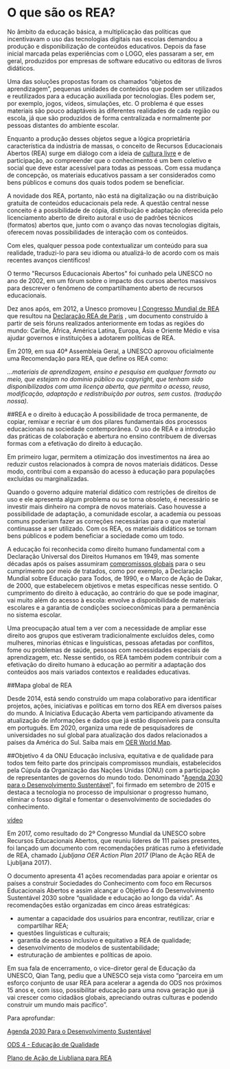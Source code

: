 # O que são os REA?

No âmbito da educação básica, a multiplicação das políticas que incentivavam o uso das tecnologias digitais nas escolas demandou a produção e disponibilização de conteúdos educativos. Depois da fase inicial marcada pelas experiências com o LOGO, eles passaram a ser, em geral, produzidos por empresas de software educativo ou editoras de livros didáticos.

Uma das soluções propostas foram os chamados “objetos de aprendizagem”, pequenas unidades de conteúdos que podem ser utilizados e reutilizados para a educação auxiliada por tecnologias. Eles podem ser, por exemplo, jogos, vídeos, simulações, etc. O problema é que esses materiais são pouco adaptáveis às diferentes realidades de cada região ou escola, já que são produzidos de forma centralizada e normalmente por pessoas distantes do ambiente escolar.

Enquanto a produção desses objetos segue a lógica proprietária característica da indústria de massas, o conceito de Recursos Educacionais Abertos (REA) surge em diálogo com a ideia de [cultura livre](https://github.com/pamellabiotec/CLEA/blob/master/M1-Cultura_livre.md) e de participação, ao compreender que o conhecimento é um bem coletivo e social que deve estar acessível para todas as pessoas. Com essa mudança de concepção, os materiais educativos passam a ser considerados como bens públicos e comuns dos quais todos podem se beneficiar.

A novidade dos REA, portanto, não está na digitalização ou na distribuição gratuita de conteúdos educacionais pela rede. A questão central nesse conceito é a possibilidade de cópia, distribuição e adaptação oferecida pelo licenciamento aberto de direito autoral e uso de padrões técnicos (formatos) abertos que, junto com o avanço das novas tecnologias digitais, oferecem novas possibilidades de interação com os conteúdos.

Com eles, qualquer pessoa pode contextualizar um conteúdo para sua realidade, traduzi-lo para seu idioma ou atualizá-lo de acordo com os mais recentes avanços científicos!

O termo "Recursos Educacionais Abertos" foi cunhado pela UNESCO no ano de 2002, em um fórum sobre o impacto dos cursos abertos massivos para descrever o fenômeno de compartilhamento aberto de recursos educacionais. 

Dez anos após, em 2012, a Unesco promoveu [I Congresso Mundial de REA](http://www.unesco.org/new/en/communication-and-information/events/calendar-of-events/events-websites/World-Open-Educational-Resources-Congress) que resultou na [Declaração REA de Paris](http://www.unesco.org/new/fileadmin/MULTIMEDIA/HQ/CI/WPFD2009/Portuguese_Declaration.html) , um documento construído à partir de seis fóruns realizados anteriormente em todas as regiões do mundo: Caribe, África, América Latina, Europa, Ásia e Oriente Médio e visa ajudar governos e instituições a adotarem políticas de REA.

Em 2019, em sua 40ª Assembleia Geral, a UNESCO aprovou oficialmente uma Recomendação para REA, que define os REA como:   

*...materiais de aprendizagem, ensino e pesquisa em qualquer formato ou meio, que estejam no domínio público ou copyright, que tenham sido disponibilizados com uma licença aberta, que permita o acesso, reuso, modificação, adaptação e redistribuição por outros, sem custos.  (tradução nossa).*

##REA e o direito à educação
A possibilidade de troca permanente, de copiar, remixar e recriar é um dos pilares fundamentais dos processos educacionais na sociedade contemporânea. O uso de REA e a introdução das práticas de colaboração e abertura no ensino contribuem de diversas formas com a efetivação do direito à educação. 

Em primeiro lugar, permitem a otimização dos investimentos na área ao reduzir custos relacionados à compra de novos materiais didáticos. Desse modo, contribui com a expansão do acesso à educação para populações excluídas ou marginalizadas.

Quando o governo adquire material didático com restrições de direitos de uso e ele apresenta algum problema ou se torna obsoleto, é necessário se investir mais dinheiro na compra de novos materiais. Caso houvesse a possibilidade de adaptação, a comunidade escolar, a academia ou pessoas comuns poderiam fazer as correções necessárias para o que material continuasse a ser utilizado. Com os REA, os materiais didáticos se tornam bens públicos e podem beneficiar a sociedade como um todo. 

A educação foi reconhecida como direito humano fundamental com a Declaração Universal dos Direitos Humanos em 1949, mas somente décadas após os países assumiram [compromissos globais](https://www.unicef.org/brazil/declaracao-mundial-sobre-educacao-para-todos-conferencia-de-jomtien-1990) para o seu cumprimento por meio de tratados, como por exemplo, a Declaração Mundial sobre Educação para Todos, de 1990, e o Marco de Ação de Dakar, de 2000, que estabelecem objetivos e metas específicas nesse sentido. O cumprimento do direito à educação, ao contrário do que se pode imaginar, vai muito além do acesso à escola: envolve a disponibilidade de materiais escolares e a garantia de condições socioeconômicas para a permanência no sistema escolar.

Uma preocupação atual tem a ver com a necessidade de ampliar esse direito aos grupos que estiveram tradicionalmente excluídos deles, como mulheres, minorias étnicas e linguísticas, pessoas afetadas por conflitos, fome ou problemas de saúde, pessoas com necessidades especiais de aprendizagem, etc. Nesse sentido, os REA também podem contribuir com a efetivação do direito humano à educação ao permitir a adaptação dos conteúdos aos mais variados contextos e realidades educativas.

##Mapa global de REA 

Desde 2014, está sendo construído um mapa colaborativo para identificar projetos, ações, iniciativas e políticas em torno dos REA em diversos países do mundo. A Iniciativa Educação Aberta vem participando ativamente da atualização de informações e dados que já estão disponíveis para consulta em português. Em 2020, organiza uma rede de pesquisadores de universidades no sul global para atualização dos dados relacionados a países da América do Sul. Saiba mais em [OER World Map](https://oerworldmap.org/).

##Objetivo 4 da ONU
Educação inclusiva, equitativa e de qualidade para todos tem feito parte dos principais compromissos mundiais, estabelecidos pela Cúpula da Organização das Nações Unidas (ONU) com a participação de representantes de governos do mundo todo. Denominado "[Agenda 2030 para o Desenvolvimento Sustentável](https://nacoesunidas.org/tema/agenda2030/)", foi firmado em setembro de 2015 e destaca a tecnologia no processo de impulsionar o progresso humano, eliminar o fosso digital e fomentar o desenvolvimento de sociedades do conhecimento.

[vídeo](https://youtu.be/u2K0Ff6bzZ4)

Em 2017, como resultado do 2º Congresso Mundial da UNESCO sobre Recursos Educacionais Abertos, que reuniu líderes de 111 países presentes, foi lançado um documento com recomendações práticas rumo à efetividade de REA, chamado  *Ljubljana OER Action Plan 2017* (Plano de Ação REA de Ljubljana 2017).

O documento apresenta 41 ações recomendadas para apoiar e orientar os países a construir Sociedades do Conhecimento com foco em Recursos Educacionais Abertos e assim alcançar o Objetivo 4 do Desenvolvimento Sustentável 2030 sobre “qualidade e educação ao longo da vida”.  As recomendações estão organizadas em cinco áreas estratégicas:

* aumentar a capacidade dos usuários para encontrar, reutilizar, criar e compartilhar REA;
* questões linguísticas e culturais;
* garantia de acesso inclusivo e equitativo a REA de qualidade;
* desenvolvimento de modelos de sustentabilidade;
* estruturação de ambientes e políticas de apoio.

Em sua fala de encerramento, o vice-diretor geral de Educação da UNESCO, Qian Tang, pediu que a UNESCO seja vista como “parceira em um esforço conjunto de usar REA para acelerar a agenda do ODS nos próximos 15 anos e, com isso, possibilitar educação para uma nova geração que já vai crescer como cidadãos globais, apreciando outras culturas e podendo construir um mundo mais pacífico”.

Para aprofundar:

[Agenda 2030 Para o Desenvolvimento Sustentável](https://nacoesunidas.org/pos2015/agenda2030/)

[ODS 4 - Educação de Qualidade](https://nacoesunidas.org/pos2015/ods4/)

[Plano de Ação de Liubliana para REA](https://aberta.org.br/plano-de-acao-de-liubliana-traducao/)

